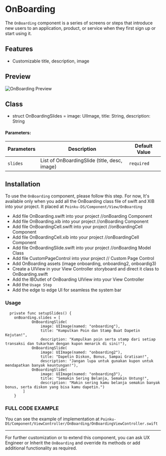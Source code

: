 # OnBoarding
The `OnBoarding` component is a series of screens or steps that introduce new users to an application, product, or service when they first sign up or start using it.

## Features
-  Customizable title, description, image

## Preview
![OnBoarding Preview](https://res.cloudinary.com/dr6cm6n5f/image/upload/v1745818109/WhatsApp_GIF_2025-04-28_at_12.27.44_nlgmkt.gif)

## Class
- struct OnBoardingSlides = image: UIImage, title: String, description: String

#### Parameters:
| Parameters              | Description                                             | Default Value                             |
|-------------------------|---------------------------------------------------------|-------------------------------------------|
| `slides`                | List of OnBoardingSlide (title, desc, image)            | `required`                                |

## Installation
To use the `OnBoarding` component, please follow this step.
For now, It's available only when you add all the OnBoarding class file of swift and XIB into your project. It placed at `Poinku-DS/Component/View/OnBoarding`
- Add file OnBoarding.swift into your project //onBoarding Component
- Add file OnBoarding.xib into your project //onBoarding Component
- Add file OnBoardingCell.swift into your project //onBoardingCell Component
- Add file OnBoardingCell.xib into your project //onBoardingCell Component
- Add file OnBoardingSlide.swift into your project //onBoarding Model Class
- Add file CustomPageControl into your project // Custom Page Control
- Add OnBoarding assets (image onboarding, onboarding2, onboardig3)
- Create a UIView in your View Controller storyboard and direct it class to OnBoarding.swift
- Add the IBOutlet of OnBoarding UIView into your View Controller
- Add the `Usage Step`
- Add the edge to edge UI for seamless the system bar

### Usage
```Example OnBoarding
  private func setupSlides() {
    onBoarding.slides = [
            OnBoardingSlide(
                image: UIImage(named: "onboarding"),
                title: "Kumpulkan Poin dan Stamp Buat Dapetin Kejutan!",
                description: "Kumpulkan poin serta stamp dari setiap transaksi dan tukarkan dengan kupon menarik di sini!"),
            OnBoardingSlide(
                image: UIImage(named: "onboarding2"),
                title: "Dapetin Diskon, Bonus, Sampai Gratisan!",
                description: "Jangan lupa untuk gunakan kupon untuk mendapatkan banyak keuntungan!"),
            OnBoardingSlide(
                image: UIImage(named: "onboarding3"),
                title: "Semakin Sering Belanja, Semakin Untung!",
                description: "Makin sering kamu belanja semakin banyak bonus, serta diskon yang bisa kamu dapetin.")
        ]
    }
```

### FULL CODE EXAMPLE
You can see the example of implementation at `Poinku-DS/Component/ViewController/OnBoarding/OnBoardingViewController.swift`

* * *

For further customization or to extend this component, you can ask UX Engineer or Inherit the `OnBoarding` and override its methods or add additional functionality as required.
